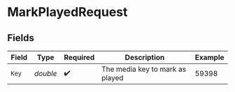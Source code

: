 # MarkPlayedRequest


## Fields

| Field                           | Type                            | Required                        | Description                     | Example                         |
| ------------------------------- | ------------------------------- | ------------------------------- | ------------------------------- | ------------------------------- |
| `Key`                           | *double*                        | :heavy_check_mark:              | The media key to mark as played | 59398                           |